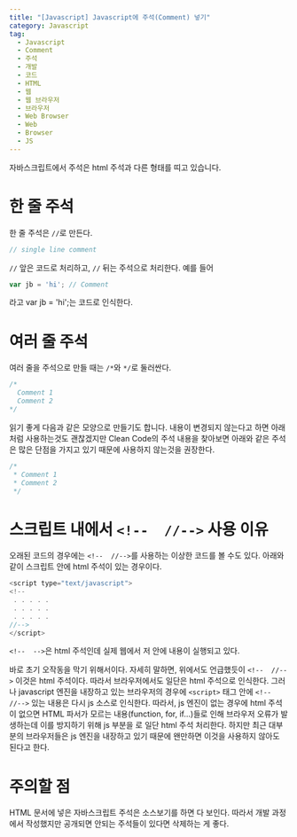 ```yaml
---
title: "[Javascript] Javascript에 주석(Comment) 넣기"
category: Javascript
tag:
  - Javascript
  - Comment
  - 주석
  - 개발
  - 코드
  - HTML
  - 웹
  - 웹 브라우저
  - 브라우저
  - Web Browser
  - Web
  - Browser
  - JS
---
```


자바스크립트에서 주석은 html 주석과 다른 형태를 띠고 있습니다.

# 한 줄 주석

한 줄 주석은 ```//```로 만든다.

```js
// single line comment
```

```//``` 앞은 코드로 처리하고, ```//``` 뒤는 주석으로 처리한다. 예를 들어

```js
var jb = 'hi'; // Comment
```

라고 var jb = 'hi';는 코드로 인식한다.

# 여러 줄 주석

여러 줄을 주석으로 만들 때는 ```/*```와 ```*/```로 둘러싼다.

```js
/*
  Comment 1
  Comment 2
​*/
```

읽기 좋게 다음과 같은 모양으로 만들기도 합니다. 내용이 변경되지 않는다고 하면 아래처럼 사용하는것도 괜찮겠지만 Clean Code의 주석 내용을 찾아보면 아래와 같은 주석은 많은 단점을 가지고 있기 때문에 사용하지 않는것을 권장한다.

```js
/*
 * Comment 1
 * Comment 2
​ */
```

# 스크립트 내에서 ```<!--  //-->``` 사용 이유

오래된 코드의 경우에는 ```<!--  //-->```를 사용하는 이상한 코드를 볼 수도 있다. 아래와 같이 스크립트 안에 html 주석이 있는 경우이다.

```js
<script type="text/javascript">
<!--
 . . . . .
 . . . . .
 . . . . .
//-->
</script>
```

```<!--  -->```은 html 주석인데 실제 웹에서 저 안에 내용이 실행되고 있다.

바로 초기 오작동을 막기 위해서이다. 자세히 말하면, 위에서도 언급했듯이 ```<!--  //-->``` 이것은 html 주석이다. 따라서 브라우저에서도 일단은 html 주석으로 인식한다. 그러나 javascript 엔진을 내장하고 있는 브라우저의 경우에 ```<script>``` 태그 안에 ```<!--  //-->``` 있는 내용은 다시 js 소스로 인식한다. 따라서, js 엔진이 없는 경우에 html 주석이 없으면 HTML 파서가 모르는 내용(function, for, if...)들로 인해 브라우저 오류가 발생하는데 이를 방지하기 위해 js 부분을 <!-- //--> 로 일단 html 주석 처리한다. 하지만 최근 대부분의 브라우저들은 js 엔진을 내장하고 있기 때문에 왠만하면 <!--  //--> 이것을 사용하지 않아도 된다고 한다.

# 주의할 점

HTML 문서에 넣은 자바스크립트 주석은 소스보기를 하면 다 보인다. 따라서 개발 과정에서 작성했지만 공개되면 안되는 주석들이 있다면 삭제하는 게 좋다.
